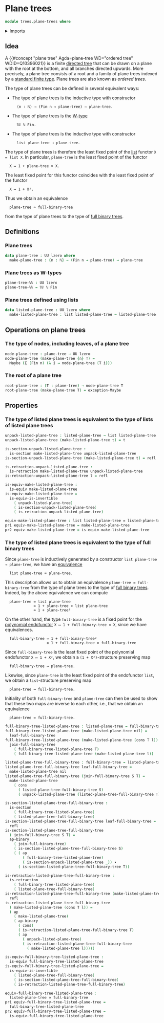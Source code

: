 # Plane trees

```agda
module trees.plane-trees where
```

<details><summary>Imports</summary>

```agda
open import elementary-number-theory.natural-numbers

open import foundation.action-on-identifications-binary-functions
open import foundation.action-on-identifications-functions
open import foundation.dependent-pair-types
open import foundation.equivalences
open import foundation.function-types
open import foundation.identity-types
open import foundation.maybe
open import foundation.retractions
open import foundation.sections
open import foundation.universe-levels

open import lists.lists

open import trees.full-binary-trees
open import trees.w-types

open import univalent-combinatorics.standard-finite-types
```

</details>

## Idea

A {{#concept "plane tree" Agda=plane-tree WD="ordered tree" WDID=Q10396021}} is
a finite [directed tree](trees.directed-trees.md) that can be drawn on a plane
with the root at the bottom, and all branches directed upwards. More precisely,
a plane tree consists of a root and a family of plane trees indexed by a
[standard finite type](univalent-combinatorics.standard-finite-types.md). Plane
trees are also known as _ordered trees_.

The type of plane trees can be defined in several equivalent ways:

- The type of plane trees is the inductive type with constructor

  ```text
    (n : ℕ) → (Fin n → plane-tree) → plane-tree.
  ```

- The type of plane trees is the [W-type](trees.w-types.md)

  ```text
    𝕎 ℕ Fin.
  ```

- The type of plane trees is the inductive type with constructor

  ```text
    list plane-tree → plane-tree.
  ```

The type of plane trees is therefore the least fixed point of the
[list](lists.lists.md) functor `X ↦ list X`. In particular, `plane-tree` is the
least fixed point of the functor

```text
  X ↦ 1 + plane-tree × X.
```

The least fixed point for this functor coincides with the least fixed point of
the functor

```text
  X ↦ 1 + X².
```

Thus we obtain an equivalence

```text
  plane-tree ≃ full-binary-tree
```

from the type of plane trees to the type of
[full binary trees](trees.full-binary-trees.md).

## Definitions

### Plane trees

```agda
data plane-tree : UU lzero where
  make-plane-tree : {n : ℕ} → (Fin n → plane-tree) → plane-tree
```

### Plane trees as W-types

```agda
plane-tree-𝕎 : UU lzero
plane-tree-𝕎 = 𝕎 ℕ Fin
```

### Plane trees defined using lists

```agda
data listed-plane-tree : UU lzero where
  make-listed-plane-tree : list listed-plane-tree → listed-plane-tree
```

## Operations on plane trees

### The type of nodes, including leaves, of a plane tree

```agda
node-plane-tree : plane-tree → UU lzero
node-plane-tree (make-plane-tree {n} T) =
  Maybe (Σ (Fin n) (λ i → node-plane-tree (T i)))
```

### The root of a plane tree

```agda
root-plane-tree : (T : plane-tree) → node-plane-tree T
root-plane-tree (make-plane-tree T) = exception-Maybe
```

## Properties

### The type of listed plane trees is equivalent to the type of lists of listed plane trees

```agda
unpack-listed-plane-tree : listed-plane-tree → list listed-plane-tree
unpack-listed-plane-tree (make-listed-plane-tree t) = t

is-section-unpack-listed-plane-tree :
  is-section make-listed-plane-tree unpack-listed-plane-tree
is-section-unpack-listed-plane-tree (make-listed-plane-tree t) = refl

is-retraction-unpack-listed-plane-tree :
  is-retraction make-listed-plane-tree unpack-listed-plane-tree
is-retraction-unpack-listed-plane-tree l = refl

is-equiv-make-listed-plane-tree :
  is-equiv make-listed-plane-tree
is-equiv-make-listed-plane-tree =
  is-equiv-is-invertible
    ( unpack-listed-plane-tree)
    ( is-section-unpack-listed-plane-tree)
    ( is-retraction-unpack-listed-plane-tree)

equiv-make-listed-plane-tree : list listed-plane-tree ≃ listed-plane-tree
pr1 equiv-make-listed-plane-tree = make-listed-plane-tree
pr2 equiv-make-listed-plane-tree = is-equiv-make-listed-plane-tree
```

### The type of listed plane trees is equivalent to the type of full binary trees

Since `plane-tree` is inductively generated by a constructor
`list plane-tree → plane-tree`, we have an
[equivalence](foundation-core.equivalences.md)

```text
  list plane-tree ≃ plane-tree.
```

This description allows us to obtain an equivalence
`plane-tree ≃ full-binary-tree` from the type of plane trees to the type of
[full binary trees](trees.full-binary-trees.md). Indeed, by the above
equivalence we can compute

```text
  plane-tree ≃ list plane-tree
             ≃ 1 + plane-tree × list plane-tree
             ≃ 1 + plane-tree²
```

On the other hand, the type `full-binary-tree` is a fixed point for the
[polynomial endofunctor](trees.polynomial-endofunctors.md)
`X ↦ 1 + full-binary-tree × X`, since we have equivalences.

```text
  full-binary-tree ≃ 1 + full-binary-tree²
                   ≃ 1 + full-binary-tree × full-binary-tree
```

Since `full-binary-tree` is the least fixed point of the polynomial endofunctor
`X ↦ 1 + X²`, we obtain a `(1 + X²)`-structure preserving map

```text
  full-binary-tree → plane-tree.
```

Likewise, since `plane-tree` is the least fixed point of the endofunctor `list`,
we obtain a `list`-structure preserving map

```text
  plane-tree → full-binary-tree.
```

Initiality of both `full-binary-tree` and `plane-tree` can then be used to show
that these two maps are inverse to each other, i.e., that we obtain an
equivalence

```text
  plane-tree ≃ full-binary-tree.
```

```agda
full-binary-tree-listed-plane-tree : listed-plane-tree → full-binary-tree
full-binary-tree-listed-plane-tree (make-listed-plane-tree nil) =
  leaf-full-binary-tree
full-binary-tree-listed-plane-tree (make-listed-plane-tree (cons T l)) =
  join-full-binary-tree
    ( full-binary-tree-listed-plane-tree T)
    ( full-binary-tree-listed-plane-tree (make-listed-plane-tree l))

listed-plane-tree-full-binary-tree : full-binary-tree → listed-plane-tree
listed-plane-tree-full-binary-tree leaf-full-binary-tree =
  make-listed-plane-tree nil
listed-plane-tree-full-binary-tree (join-full-binary-tree S T) =
  make-listed-plane-tree
    ( cons
      ( listed-plane-tree-full-binary-tree S)
      ( unpack-listed-plane-tree (listed-plane-tree-full-binary-tree T)))

is-section-listed-plane-tree-full-binary-tree :
  is-section
    ( full-binary-tree-listed-plane-tree)
    ( listed-plane-tree-full-binary-tree)
is-section-listed-plane-tree-full-binary-tree leaf-full-binary-tree =
  refl
is-section-listed-plane-tree-full-binary-tree
  ( join-full-binary-tree S T) =
  ap-binary
    ( join-full-binary-tree)
    ( is-section-listed-plane-tree-full-binary-tree S)
    ( ( ap
        ( full-binary-tree-listed-plane-tree)
        ( is-section-unpack-listed-plane-tree _)) ∙
      ( is-section-listed-plane-tree-full-binary-tree T))

is-retraction-listed-plane-tree-full-binary-tree :
  is-retraction
    ( full-binary-tree-listed-plane-tree)
    ( listed-plane-tree-full-binary-tree)
is-retraction-listed-plane-tree-full-binary-tree (make-listed-plane-tree nil) =
  refl
is-retraction-listed-plane-tree-full-binary-tree
  ( make-listed-plane-tree (cons T l)) =
  ( ap
    ( make-listed-plane-tree)
    ( ap-binary
      ( cons)
      ( is-retraction-listed-plane-tree-full-binary-tree T)
      ( ap
        ( unpack-listed-plane-tree)
        ( is-retraction-listed-plane-tree-full-binary-tree
          ( make-listed-plane-tree l)))))

is-equiv-full-binary-tree-listed-plane-tree :
  is-equiv full-binary-tree-listed-plane-tree
is-equiv-full-binary-tree-listed-plane-tree =
  is-equiv-is-invertible
    ( listed-plane-tree-full-binary-tree)
    ( is-section-listed-plane-tree-full-binary-tree)
    ( is-retraction-listed-plane-tree-full-binary-tree)

equiv-full-binary-tree-listed-plane-tree :
  listed-plane-tree ≃ full-binary-tree
pr1 equiv-full-binary-tree-listed-plane-tree =
  full-binary-tree-listed-plane-tree
pr2 equiv-full-binary-tree-listed-plane-tree =
  is-equiv-full-binary-tree-listed-plane-tree
```
